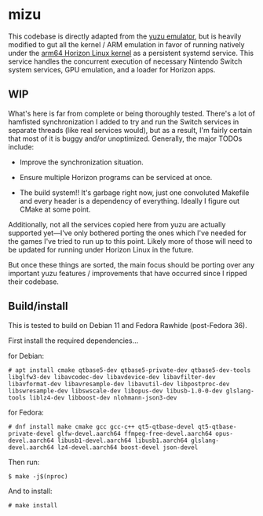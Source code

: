 # mizu

This codebase is directly adapted from the [yuzu
emulator](https://github.com/yuzu-emu/yuzu), but is heavily modified to gut all
the kernel / ARM emulation in favor of running natively under the [arm64 Horizon
Linux kernel](https://github.com/kentjhall/horizon-linux) as a persistent
systemd service. This service handles the concurrent execution of necessary
Nintendo Switch system services, GPU emulation, and a loader for Horizon apps.

## WIP

What's here is far from complete or being thoroughly tested. There's a lot of
hamfisted synchronization I added to try and run the Switch services in separate
threads (like real services would), but as a result, I'm fairly certain that
most of it is buggy and/or unoptimized. Generally, the major TODOs include:

- Improve the synchronization situation.

- Ensure multiple Horizon programs can be serviced at once.

- The build system!! It's garbage right now, just one convoluted Makefile and
  every header is a dependency of everything. Ideally I figure out CMake at some
  point.

Additionally, not all the services copied here from yuzu are actually supported
yet—I've only bothered porting the ones which I've needed for the games I've
tried to run up to this point. Likely more of those will need to be updated for
running under Horizon Linux in the future.

But once these things are sorted, the main focus should be porting over any
important yuzu features / improvements that have occurred since I ripped their
codebase.

## Build/install

This is tested to build on Debian 11 and Fedora Rawhide (post-Fedora 36).

First install the required dependencies...

for Debian:
```
# apt install cmake qtbase5-dev qtbase5-private-dev qtbase5-dev-tools libglfw3-dev libavcodec-dev libavdevice-dev libavfilter-dev libavformat-dev libavresample-dev libavutil-dev libpostproc-dev libswresample-dev libswscale-dev libopus-dev libusb-1.0-0-dev glslang-tools liblz4-dev libboost-dev nlohmann-json3-dev
```

for Fedora:
```
# dnf install make cmake gcc gcc-c++ qt5-qtbase-devel qt5-qtbase-private-devel glfw-devel.aarch64 ffmpeg-free-devel.aarch64 opus-devel.aarch64 libusb1-devel.aarch64 libusb1.aarch64 glslang-devel.aarch64 lz4-devel.aarch64 boost-devel json-devel
```

Then run:
```
$ make -j$(nproc)
```

And to install:
```
# make install
```
